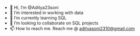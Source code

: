 - 👋 Hi, I’m @Aditya23soni
- 👀 I’m interested in working with data
- 🌱 I’m currently learning SQL
- 💞️ I’m looking to collaborate on SQL projects
- 📫 How to reach me. Reach me @ adityasoni2310@gmail.com

<!---
Aditya23soni/Aditya23soni is a ✨ special ✨ repository because its `README.md` (this file) appears on your GitHub profile.
You can click the Preview link to take a look at your changes.
--->
